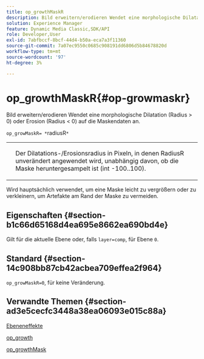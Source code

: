 ```yaml
---
title: op_growthMaskR
description: Bild erweitern/erodieren Wendet eine morphologische Dilatation (Radius > 0) oder Erosion (Radius < 0) auf die Maskendaten an.
solution: Experience Manager
feature: Dynamic Media Classic,SDK/API
role: Developer,User
exl-id: 7abfbccf-8bcf-44d4-b50a-eca7a3f11360
source-git-commit: 7a07ec9550c0685c908191dd6806d5b84678820d
workflow-type: tm+mt
source-wordcount: '97'
ht-degree: 3%

---
```


# op_growthMaskR{#op-growmaskr}

Bild erweitern/erodieren Wendet eine morphologische Dilatation (Radius > 0) oder Erosion (Radius &lt; 0) auf die Maskendaten an.

`op_growMaskR= *`radiusR`*`

<table id="simpletable_3BAA4523D29E447FA7A4C9009B3E8344"> 
 <tr class="strow"> 
  <td class="stentry"> <p><span class="codeph"><span class="varname"></span></span> </p> </td> 
  <td class="stentry"> <p>Der Dilatations-/Erosionsradius in Pixeln, in denen <span class="codeph"><span class="varname"> RadiusR</span></span> unverändert angewendet wird, unabhängig davon, ob die Maske heruntergesampelt ist (int -100..100). </p></td> 
 </tr> 
</table>

Wird hauptsächlich verwendet, um eine Maske leicht zu vergrößern oder zu verkleinern, um Artefakte am Rand der Maske zu vermeiden.

## Eigenschaften {#section-b1c66d65168d4ea695e8662ea690bd4e}

Gilt für die aktuelle Ebene oder, falls `layer=comp`, für Ebene `0`.

## Standard {#section-14c908bb87cb42acbea709effea2f964}

`op_growMaskR=0`, für keine Veränderung.

## Verwandte Themen {#section-ad3e5cecfc3448a38ea06093e015c88a}

[Ebeneneffekte](../../../../../is-api/http-ref/image-serving-api-ref/c-http-protocol-reference/c-syntax-and-features/r-layer-effects.md#reference-82a6b5311b3d4471ad2799adb3b2201c)

[op_growth](../../../../../is-api/http-ref/image-serving-api-ref/c-http-protocol-reference/c-command-reference/r-op-grow.md#reference-f95f3291c78c42b9a34b1b7e177e739a)

[op_growthMask](../../../../../is-api/http-ref/image-serving-api-ref/c-http-protocol-reference/c-command-reference/r-op-growmask.md#reference-f0f9000af3ae43aba73d3ac1826710a1)
